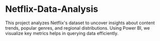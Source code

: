 # Netflix-Data-Analysis
This project analyzes Netflix's dataset to uncover insights about content trends, popular genres, and regional distributions. Using Power BI, we visualize key metrics  helps in querying data efficiently.
